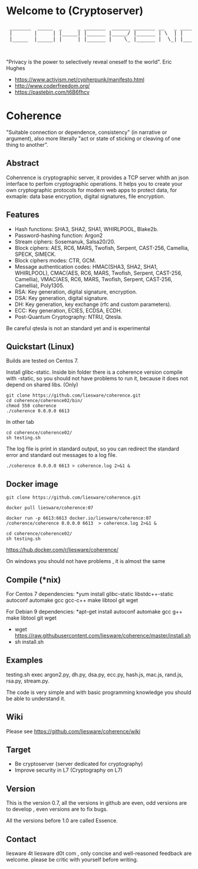 # Welcome to (Cryptoserver)
<pre>
 _______  _____  _     _ _______  ______ _______ __   _ _______ _______
 |       |     | |_____| |______ |_____/ |______ | \  | |       |______
 |_____  |_____| |     | |______ |    \_ |______ |  \_| |_____  |______

 </pre>

"Privacy is the power to selectively reveal oneself to the world". Eric Hughes
- https://www.activism.net/cypherpunk/manifesto.html
- http://www.coderfreedom.org/
- https://pastebin.com/t6B6fhcv

# Coherence

"Suitable connection or dependence, consistency" (in narrative or argument), also more literally "act or state of sticking or cleaving of one thing to another". 


## Abstract
Cohenrence is cryptographic server, it provides a TCP server whith an json interface to perfom cryptographic operations. It helps you to create your own cryptographic protocols for modern web apps to protect data, for exmaple: data base encryption, digital signatures, file encryption.


 
## Features

* Hash functions: SHA3, SHA2, SHA1, WHIRLPOOL, Blake2b.
* Password-hashing function: Argon2
* Stream ciphers: Sosemanuk, Salsa20/20.
* Block ciphers: AES, RC6, MARS, Twofish, Serpent, CAST-256, Camellia, SPECK, SIMECK.
* Block ciphers modes: CTR, GCM.
* Message authentication codes: HMAC(SHA3, SHA2, SHA1, WHIRLPOOL),  CMAC(AES, RC6, MARS, Twofish, Serpent, CAST-256, Camellia), VMAC(AES, RC6, MARS, Twofish, Serpent, CAST-256, Camellia), Poly1305.
* RSA: Key generation, digital signature, encryption.
* DSA: Key generation, digital signature.
* DH: Key generation, key exchange (rfc and custom parameters).
* ECC: Key generation, ECIES, ECDSA, ECDH.
* Post-Quantum Cryptography: NTRU, Qtesla.

Be careful qtesla is not an standard yet and is experimental

## Quickstart (Linux)

Builds are tested on Centos 7.

Install glibc-static.
Inside bin folder there is a coherence version compile with -static, so you should not have problems to run it, because it does not depend on shared libs. (Only)
```
git clone https://github.com/liesware/coherence.git
cd coherence/coherence02/bin/
chmod 550 coherence
./coherence 0.0.0.0 6613  
```
In other tab
```
cd coherence/coherence02/
sh testing.sh
```
The log file is print in standard output, so you can redirect the standard error and standard out messages to a log file.
```
./coherence 0.0.0.0 6613 > coherence.log 2>&1 &
```
## Docker image

```
git clone https://github.com/liesware/coherence.git

docker pull liesware/coherence:07

docker run -p 6613:6613 docker.io/liesware/coherence:07  /coherence/coherence 0.0.0.0 6613  > coherence.log 2>&1 &

cd coherence/coherence02/
sh testing.sh

```
https://hub.docker.com/r/liesware/coherence/

On windows you should not have problems , it is almost the same 

## Compile (*nix)
For Centos 7 dependencies:
*yum install glibc-static libstdc++-static autoconf automake gcc gcc-c++ make libtool git wget

For Debian 9 dependencies:
*apt-get install autoconf automake gcc g++ make libtool git wget


* wget https://raw.githubusercontent.com/liesware/coherence/master/install.sh
* sh install.sh

## Examples 
testing.sh exec argon2.py, dh.py, dsa.py, ecc.py, hash.js, mac.js, rand.js, rsa.py, stream.py.

The code is very simple and with basic programming knowledge you should be able to understand it.

## Wiki
Please see https://github.com/liesware/coherence/wiki

## Target

* Be cryptoserver (server dedicated for cryptography)
* Improve security in L7 (Cryptography on L7)

## Version
This is the version 0.7, all the versions in github  are even, odd versions are to develop , even versions  are to fix bugs.

All the versions before 1.0 are called Essence.

## Contact

liesware 4t liesware d0t com , only concise and well-reasoned feedback are welcome. please be critic with yourself before writing.
